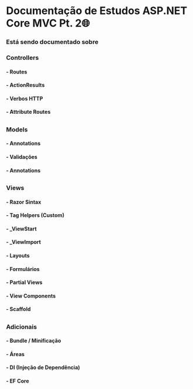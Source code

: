 # Documentação de Estudos ASP.NET Core MVC Pt. 2🌐

### Está sendo documentado sobre 
### Controllers
#### -  Routes
#### -  ActionResults
#### -  Verbos HTTP
#### -  Attribute Routes
##
### Models
#### -  Annotations
#### -  Validações
#### -  Annotations
##
### Views
#### -  Razor Sintax
#### -  Tag Helpers (Custom)
#### -  _ViewStart
#### -  _ViewImport
#### -  Layouts
#### -  Formulários
#### -  Partial Views
#### -  View Components
#### -  Scaffold
##
### Adicionais
#### - Bundle / Minificação
#### - Áreas
#### - DI (Injeção de Dependência)
#### - EF Core 
